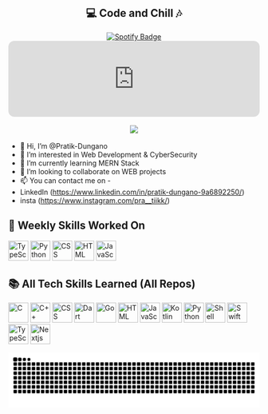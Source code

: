 <h2 align="center">💻 Code and Chill 🎶</h2>

<p align="center">
  <a href="https://open.spotify.com/user/Pratik-Dungano" target="_blank">
    <img src="https://img.shields.io/badge/Spotify-Pratik--Dungano-1DB954?style=for-the-badge&logo=spotify&logoColor=white" alt="Spotify Badge"/>
  </a>
  <iframe data-testid="embed-iframe" style="border-radius:12px" src="https://open.spotify.com/embed/playlist/0w410MOLUyKPXzEyy2rWqf?utm_source=generator" width="100%" height="152" frameBorder="0" allowfullscreen="" allow="autoplay; clipboard-write; encrypted-media; fullscreen; picture-in-picture" loading="lazy"></iframe>
</p>

<p align="center">
  <img src="https://readme-typing-svg.demolab.com?lines=Welcome+to+my+GitHub!;🎧+Follow+me+on+Spotify+for+Code+Vibes;&center=true&width=500&height=45&pause=1000" />
</p>



- 👋 Hi, I’m @Pratik-Dungano
- 👀 I’m interested in Web Development & CyberSecurity
- 🌱 I’m currently learning MERN Stack
- 💞️ I’m looking to collaborate on WEB projects
- 📫 You can contact me on -
- LinkedIn (https://www.linkedin.com/in/pratik-dungano-9a6892250/)
- insta (https://www.instagram.com/pra__tiikk/)

<!-- SKILLS-SECTION-START -->
## 📆 Weekly Skills Worked On

<p align='left'>
  <img src='https://cdn.jsdelivr.net/gh/devicons/devicon/icons/typescript/typescript-original.svg' title='TypeScript' width='40' height='40'/>
  <img src='https://cdn.jsdelivr.net/gh/devicons/devicon/icons/python/python-original.svg' title='Python' width='40' height='40'/>
  <img src='https://cdn.jsdelivr.net/gh/devicons/devicon/icons/css3/css3-original.svg' title='CSS' width='40' height='40'/>
  <img src='https://cdn.jsdelivr.net/gh/devicons/devicon/icons/html5/html5-original.svg' title='HTML' width='40' height='40'/>
  <img src='https://cdn.jsdelivr.net/gh/devicons/devicon/icons/javascript/javascript-original.svg' title='JavaScript' width='40' height='40'/>
</p>

## 📚 All Tech Skills Learned (All Repos)

<p align='left'>
  <img src='https://cdn.jsdelivr.net/gh/devicons/devicon/icons/c/c-original.svg' title='C' width='40' height='40'/>
  <img src='https://cdn.jsdelivr.net/gh/devicons/devicon/icons/cplusplus/cplusplus-original.svg' title='C++' width='40' height='40'/>
  <img src='https://cdn.jsdelivr.net/gh/devicons/devicon/icons/css3/css3-original.svg' title='CSS' width='40' height='40'/>
  <img src='https://cdn.jsdelivr.net/gh/devicons/devicon/icons/dart/dart-original.svg' title='Dart' width='40' height='40'/>
  <img src='https://cdn.jsdelivr.net/gh/devicons/devicon/icons/go/go-original.svg' title='Go' width='40' height='40'/>
  <img src='https://cdn.jsdelivr.net/gh/devicons/devicon/icons/html5/html5-original.svg' title='HTML' width='40' height='40'/>
  <img src='https://cdn.jsdelivr.net/gh/devicons/devicon/icons/javascript/javascript-original.svg' title='JavaScript' width='40' height='40'/>
  <img src='https://cdn.jsdelivr.net/gh/devicons/devicon/icons/kotlin/kotlin-original.svg' title='Kotlin' width='40' height='40'/>
  <img src='https://cdn.jsdelivr.net/gh/devicons/devicon/icons/python/python-original.svg' title='Python' width='40' height='40'/>
  <img src='https://cdn.jsdelivr.net/gh/devicons/devicon/icons/bash/bash-original.svg' title='Shell' width='40' height='40'/>
  <img src='https://cdn.jsdelivr.net/gh/devicons/devicon/icons/swift/swift-original.svg' title='Swift' width='40' height='40'/>
  <img src='https://cdn.jsdelivr.net/gh/devicons/devicon/icons/typescript/typescript-original.svg' title='TypeScript' width='40' height='40'/>
  <img src='https://cdn.jsdelivr.net/gh/devicons/devicon/icons/nextjs/nextjs-original.svg' title='Nextjs' width='40' height='40'/>
</p>
<!-- SKILLS-SECTION-END -->

<p align="center">
  <picture>
    <source media="(prefers-color-scheme: dark)" srcset="https://raw.githubusercontent.com/Pratik-Dungano/Pratik-Dungano/output/github-contribution-grid-snake-dark.svg" />
    <img alt="snake gif" src="https://raw.githubusercontent.com/Pratik-Dungano/Pratik-Dungano/output/github-contribution-grid-snake.svg" />
  </picture>
</p>
